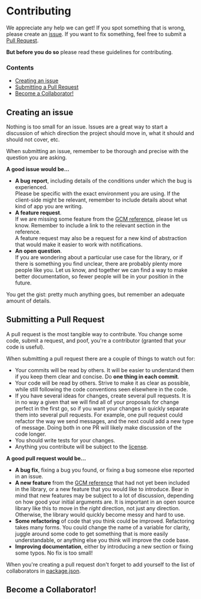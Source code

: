 Contributing
============

We appreciate any help we can get!
If you spot something that is wrong, please create an [issue](https://github.com/ToothlessGear/node-gcm/issues/new).
If you want to fix something, feel free to submit a [Pull Request](https://github.com/ToothlessGear/node-gcm/compare).

**But before you do so** please read these guidelines for contributing.

### Contents

- [Creating an issue](#creating-an-issue)
- [Submitting a Pull Request](#submitting-a-pull-request)
- [Become a Collaborator!](#become-a-collaborator)

Creating an issue
-----------------

Nothing is too small for an issue.
Issues are a great way to start a discussion of which direction the project should move in, what it should and should not cover, etc.

When submitting an issue, remember to be thorough and precise with the question you are asking.

**A good issue would be...**

- **A bug report**, including details of the conditions under which the bug is experienced.  
  Please be specific with the exact environment you are using.
  If the client-side might be relevant, remember to include details about what kind of app you are writing.
- **A feature request**.  
  If we are missing some feature from the [GCM reference](https://developers.google.com/cloud-messaging/server-ref), please let us know.
  Remember to include a link to the relevant section in the reference.  
  A feature request may also be a request for a new kind of abstraction that would make it easier to work with notifications.
- **An open question**.  
  If you are wondering about a particular use case for the library, or if there is something you find unclear, there are probably plenty more people like you.
  Let us know, and together we can find a way to make better documentation, so fewer people will be in your position in the future.

You get the gist: pretty much anything goes, but remember an adequate amount of details.

Submitting a Pull Request
-------------------------

A pull request is the most tangible way to contribute.
You change some code, submit a request, and poof, you're a contributor (granted that your code is useful).

When submitting a pull request there are a couple of things to watch out for:

- Your commits will be read by others.
  It will be easier to understand them if you keep them clear and concise.
  Do **one thing in each commit**.
- Your code will be read by others.
  Strive to make it as clear as possible, while still following the code conventions seen elsewhere in the code.
- If you have several ideas for changes, create several pull requests.
  It is in no way a given that we will find all of your proposals for change perfect in the first go, so if you want your changes in quickly separate them into several pull requests.
  For example, one pull request could refactor the way we send messages, and the next could add a new type of message.
  Doing both in one PR will likely make discussion of the code longer.
- You should write tests for your changes.
- Anything you contribute will be subject to the [license](LICENSE.md).

**A good pull request would be...**

- **A bug fix**, fixing a bug you found, or fixing a bug someone else reported in an issue.
- **A new feature** from the [GCM reference](https://developers.google.com/cloud-messaging/server-ref) that had not yet been included in the library, or a new feature that you would like to introduce.
  Bear in mind that new features may be subject to a lot of discussion, depending on how good your initial arguments are.
  It is important in an open source library like this to move in the *right* direction, not just any direction.
  Otherwise, the library would quickly become messy and hard to use.
- **Some refactoring** of code that you think could be improved.
  Refactoring takes many forms.
  You could change the name of a variable for clarity, juggle around some code to get something that is more easily understandable, or anything else you think will improve the code base.
- **Improving documentation**, either by introducing a new section or fixing some typos.
  No fix is too small!

When you're creating a pull request don't forget to add yourself to the list of collaborators in [package.json](package.json).

Become a Collaborator!
----------------------
